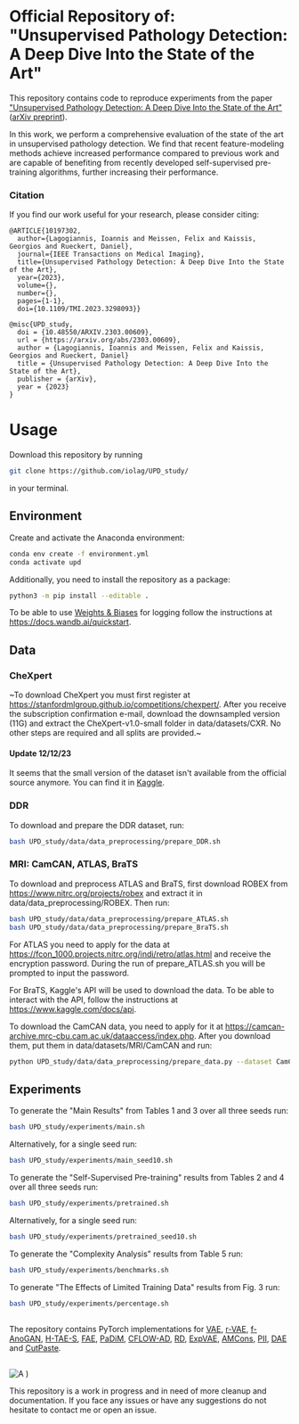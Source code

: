 # Official Repository of: "Unsupervised Pathology Detection: A Deep Dive Into the State of the Art"

This repository contains code to reproduce experiments from the paper ["Unsupervised Pathology Detection: A Deep Dive Into the State of the Art"](https://ieeexplore.ieee.org/document/10197302) ([arXiv preprint](https://arxiv.org/abs/2303.00609)). 

In this work, we perform a comprehensive evaluation of the state of the art in unsupervised pathology detection. We find that recent feature-modeling methods achieve increased performance compared to previous work and are capable of benefiting from recently developed self-supervised pre-training algorithms, further increasing their performance.


### Citation
If you find our work useful for your research, please consider citing:
```
@ARTICLE{10197302,
  author={Lagogiannis, Ioannis and Meissen, Felix and Kaissis, Georgios and Rueckert, Daniel},
  journal={IEEE Transactions on Medical Imaging}, 
  title={Unsupervised Pathology Detection: A Deep Dive Into the State of the Art}, 
  year={2023},
  volume={},
  number={},
  pages={1-1},
  doi={10.1109/TMI.2023.3298093}}
```
```
@misc{UPD_study,
  doi = {10.48550/ARXIV.2303.00609}, 
  url = {https://arxiv.org/abs/2303.00609},
  author = {Lagogiannis, Ioannis and Meissen, Felix and Kaissis, Georgios and Rueckert, Daniel}
  title = {Unsupervised Pathology Detection: A Deep Dive Into the State of the Art},
  publisher = {arXiv},
  year = {2023}
}
```

# Usage

Download this repository by running

```bash
git clone https://github.com/iolag/UPD_study/
```

in your terminal.

## Environment

Create and activate the Anaconda environment:

```bash
conda env create -f environment.yml
conda activate upd
```

Additionally, you need to install the repository as a package:

```bash
python3 -m pip install --editable .
```

To be able to use [Weights & Biases](https://wandb.ai) for logging follow the instructions at https://docs.wandb.ai/quickstart.
<!-- 
A quick guide on the folder and code structure can be found [here](structure.md). -->

## Data

### CheXpert 

~To download CheXpert you must first register at https://stanfordmlgroup.github.io/competitions/chexpert/. After you receive the subscription confirmation e-mail, download the downsampled version (11G) and extract the CheXpert-v1.0-small folder in data/datasets/CXR. No other steps are required and all splits are provided.~

#### Update 12/12/23

It seems that the small version of the dataset isn't available from the official source anymore. You can find it in [Kaggle](https://www.kaggle.com/datasets/ssttff/chexpertv10small).


### DDR 

To download and prepare the DDR dataset, run:

```bash
bash UPD_study/data/data_preprocessing/prepare_DDR.sh
```

### MRI: CamCAN, ATLAS, BraTS 

To download and preprocess ATLAS and BraTS, first download ROBEX from https://www.nitrc.org/projects/robex  and extract it in data/data_preprocessing/ROBEX. Then run:

```bash
bash UPD_study/data/data_preprocessing/prepare_ATLAS.sh
bash UPD_study/data/data_preprocessing/prepare_BraTS.sh
```
For ATLAS you need to apply for the data at https://fcon_1000.projects.nitrc.org/indi/retro/atlas.html and receive the encryption password. During the run of prepare_ATLAS.sh you will be prompted to input the password.

For BraTS, Kaggle's API will be used to download the data. To be able to interact with the API, follow the instructions at https://www.kaggle.com/docs/api.

To download the CamCAN data, you need to apply for it at https://camcan-archive.mrc-cbu.cam.ac.uk/dataaccess/index.php. After you download them, put them in data/datasets/MRI/CamCAN and run:

```bash
python UPD_study/data/data_preprocessing/prepare_data.py --dataset CamCAN
```

## Experiments

To generate the "Main Results" from Tables 1 and 3 over all three seeds run:
```bash
bash UPD_study/experiments/main.sh 
```
Alternatively, for a single seed run:

```bash
bash UPD_study/experiments/main_seed10.sh 
```


To generate the "Self-Supervised Pre-training" results from Tables 2 and 4 over all three seeds run:
```bash
bash UPD_study/experiments/pretrained.sh
```
Alternatively, for a single seed run:

```bash
bash UPD_study/experiments/pretrained_seed10.sh      
```

To generate the "Complexity Analysis" results from Table 5 run:
```bash
bash UPD_study/experiments/benchmarks.sh
```

To generate "The Effects of Limited Training Data" results from Fig. 3 run:
```bash
bash UPD_study/experiments/percentage.sh
```
##

The repository contains PyTorch implementations for [VAE](https://arxiv.org/abs/1907.02796), [r-VAE](https://arxiv.org/abs/2005.00031), [f-AnoGAN](https://www.sciencedirect.com/science/article/abs/pii/S1361841518302640), [H-TAE-S](https://arxiv.org/abs/2207.02059), [FAE](https://arxiv.org/abs/2208.10992), [PaDiM](https://arxiv.org/abs/2011.08785), [CFLOW-AD](https://arxiv.org/abs/2107.12571), [RD](https://arxiv.org/abs/2201.10703), [ExpVAE](https://arxiv.org/abs/1911.07389), [AMCons](https://arxiv.org/abs/2203.01671), [PII](https://arxiv.org/abs/2107.02622), [DAE](https://openreview.net/forum?id=Bm8-t_ggzPD) and [CutPaste](https://arxiv.org/abs/2104.04015).

##
![A )](figures/repo_samples.png)

This repository is a work in progress and in need of more cleanup and documentation. If you face any issues or have any suggestions do not hesitate to contact me or open an issue.
